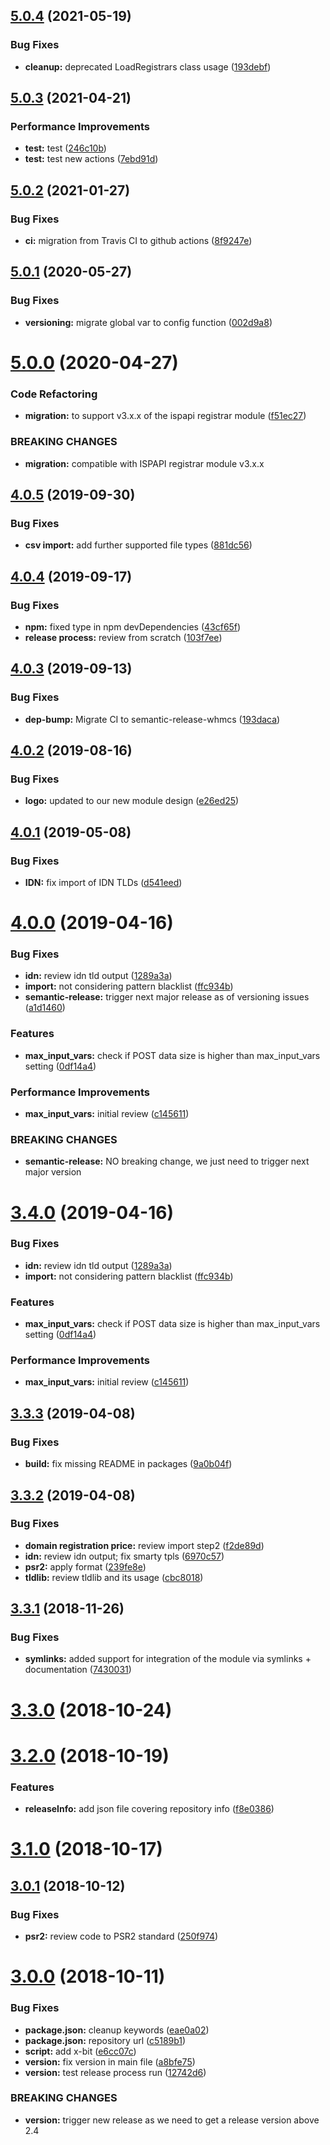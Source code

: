 ## [5.0.4](https://github.com/hexonet/whmcs-ispapi-pricingimporter/compare/v5.0.3...v5.0.4) (2021-05-19)


### Bug Fixes

* **cleanup:** deprecated LoadRegistrars class usage ([193debf](https://github.com/hexonet/whmcs-ispapi-pricingimporter/commit/193debf6ab034d099b4482df9079157b4fcfd990))

## [5.0.3](https://github.com/hexonet/whmcs-ispapi-pricingimporter/compare/v5.0.2...v5.0.3) (2021-04-21)


### Performance Improvements

* **test:** test ([246c10b](https://github.com/hexonet/whmcs-ispapi-pricingimporter/commit/246c10b44bac4abf0af798307ee99d4d2616650e))
* **test:** test new actions ([7ebd91d](https://github.com/hexonet/whmcs-ispapi-pricingimporter/commit/7ebd91d706b3f84ea6c364649ccb0b3bfdc65493))

## [5.0.2](https://github.com/hexonet/whmcs-ispapi-pricingimporter/compare/v5.0.1...v5.0.2) (2021-01-27)


### Bug Fixes

* **ci:** migration from Travis CI to github actions ([8f9247e](https://github.com/hexonet/whmcs-ispapi-pricingimporter/commit/8f9247ef5bcf13f1e4d2927064071c66d18c9698))

## [5.0.1](https://github.com/hexonet/whmcs-ispapi-pricingimporter/compare/v5.0.0...v5.0.1) (2020-05-27)


### Bug Fixes

* **versioning:** migrate global var to config function ([002d9a8](https://github.com/hexonet/whmcs-ispapi-pricingimporter/commit/002d9a8c377e716f65470b0fac73a9d460299cbe))

# [5.0.0](https://github.com/hexonet/whmcs-ispapi-pricingimporter/compare/v4.0.5...v5.0.0) (2020-04-27)


### Code Refactoring

* **migration:** to support v3.x.x of the ispapi registrar module ([f51ec27](https://github.com/hexonet/whmcs-ispapi-pricingimporter/commit/f51ec2759b4284024b3671f66abe7eca9c37b5f2))


### BREAKING CHANGES

* **migration:** compatible with ISPAPI registrar module v3.x.x

## [4.0.5](https://github.com/hexonet/whmcs-ispapi-pricingimporter/compare/v4.0.4...v4.0.5) (2019-09-30)


### Bug Fixes

* **csv import:** add further supported file types ([881dc56](https://github.com/hexonet/whmcs-ispapi-pricingimporter/commit/881dc56))

## [4.0.4](https://github.com/hexonet/whmcs-ispapi-pricingimporter/compare/v4.0.3...v4.0.4) (2019-09-17)


### Bug Fixes

* **npm:** fixed type in npm devDependencies ([43cf65f](https://github.com/hexonet/whmcs-ispapi-pricingimporter/commit/43cf65f))
* **release process:** review from scratch ([103f7ee](https://github.com/hexonet/whmcs-ispapi-pricingimporter/commit/103f7ee))

## [4.0.3](https://github.com/hexonet/whmcs-ispapi-pricingimporter/compare/v4.0.2...v4.0.3) (2019-09-13)


### Bug Fixes

* **dep-bump:** Migrate CI to semantic-release-whmcs ([193daca](https://github.com/hexonet/whmcs-ispapi-pricingimporter/commit/193daca))

## [4.0.2](https://github.com/hexonet/whmcs-ispapi-pricingimporter/compare/v4.0.1...v4.0.2) (2019-08-16)


### Bug Fixes

* **logo:** updated to our new module design ([e26ed25](https://github.com/hexonet/whmcs-ispapi-pricingimporter/commit/e26ed25))

## [4.0.1](https://github.com/hexonet/whmcs-ispapi-pricingimporter/compare/v4.0.0...v4.0.1) (2019-05-08)


### Bug Fixes

* **IDN:** fix import of IDN TLDs ([d541eed](https://github.com/hexonet/whmcs-ispapi-pricingimporter/commit/d541eed))

# [4.0.0](https://github.com/hexonet/whmcs-ispapi-pricingimporter/compare/v3.3.3...v4.0.0) (2019-04-16)


### Bug Fixes

* **idn:** review idn tld output ([1289a3a](https://github.com/hexonet/whmcs-ispapi-pricingimporter/commit/1289a3a))
* **import:** not considering pattern blacklist ([ffc934b](https://github.com/hexonet/whmcs-ispapi-pricingimporter/commit/ffc934b))
* **semantic-release:** trigger next major release as of versioning issues ([a1d1460](https://github.com/hexonet/whmcs-ispapi-pricingimporter/commit/a1d1460))


### Features

* **max_input_vars:** check if POST data size is higher than max_input_vars setting ([0df14a4](https://github.com/hexonet/whmcs-ispapi-pricingimporter/commit/0df14a4))


### Performance Improvements

* **max_input_vars:** initial review ([c145611](https://github.com/hexonet/whmcs-ispapi-pricingimporter/commit/c145611))


### BREAKING CHANGES

* **semantic-release:** NO breaking change, we just need to trigger next major version

# [3.4.0](https://github.com/hexonet/whmcs-ispapi-pricingimporter/compare/v3.3.3...v3.4.0) (2019-04-16)


### Bug Fixes

* **idn:** review idn tld output ([1289a3a](https://github.com/hexonet/whmcs-ispapi-pricingimporter/commit/1289a3a))
* **import:** not considering pattern blacklist ([ffc934b](https://github.com/hexonet/whmcs-ispapi-pricingimporter/commit/ffc934b))


### Features

* **max_input_vars:** check if POST data size is higher than max_input_vars setting ([0df14a4](https://github.com/hexonet/whmcs-ispapi-pricingimporter/commit/0df14a4))


### Performance Improvements

* **max_input_vars:** initial review ([c145611](https://github.com/hexonet/whmcs-ispapi-pricingimporter/commit/c145611))

## [3.3.3](https://github.com/hexonet/whmcs-ispapi-pricingimporter/compare/v3.3.2...v3.3.3) (2019-04-08)


### Bug Fixes

* **build:** fix missing README in packages ([9a0b04f](https://github.com/hexonet/whmcs-ispapi-pricingimporter/commit/9a0b04f))

## [3.3.2](https://github.com/hexonet/whmcs-ispapi-pricingimporter/compare/v3.3.1...v3.3.2) (2019-04-08)


### Bug Fixes

* **domain registration price:** review import step2 ([f2de89d](https://github.com/hexonet/whmcs-ispapi-pricingimporter/commit/f2de89d))
* **idn:** review idn output; fix smarty tpls ([6970c57](https://github.com/hexonet/whmcs-ispapi-pricingimporter/commit/6970c57))
* **psr2:** apply format ([239fe8e](https://github.com/hexonet/whmcs-ispapi-pricingimporter/commit/239fe8e))
* **tldlib:** review tldlib and its usage ([cbc8018](https://github.com/hexonet/whmcs-ispapi-pricingimporter/commit/cbc8018))

## [3.3.1](https://github.com/hexonet/whmcs-ispapi-pricingimporter/compare/v3.3.0...v3.3.1) (2018-11-26)


### Bug Fixes

* **symlinks:** added support for integration of the module via symlinks + documentation ([7430031](https://github.com/hexonet/whmcs-ispapi-pricingimporter/commit/7430031))

# [3.3.0](https://github.com/hexonet/whmcs-ispapi-pricingimporter/compare/v3.2.0...v3.3.0) (2018-10-24)

# [3.2.0](https://github.com/hexonet/whmcs-ispapi-pricingimporter/compare/v3.1.0...v3.2.0) (2018-10-19)


### Features

* **releaseInfo:** add json file covering repository info ([f8e0386](https://github.com/hexonet/whmcs-ispapi-pricingimporter/commit/f8e0386))

# [3.1.0](https://github.com/hexonet/whmcs-ispapi-pricingimporter/compare/v3.0.1...v3.1.0) (2018-10-17)

## [3.0.1](https://github.com/hexonet/whmcs-ispapi-pricingimporter/compare/v3.0.0...v3.0.1) (2018-10-12)


### Bug Fixes

* **psr2:** review code to PSR2 standard ([250f974](https://github.com/hexonet/whmcs-ispapi-pricingimporter/commit/250f974))

# [3.0.0](https://github.com/hexonet/whmcs-ispapi-pricingimporter/compare/v2.0.0...v3.0.0) (2018-10-11)


### Bug Fixes

* **package.json:** cleanup keywords ([eae0a02](https://github.com/hexonet/whmcs-ispapi-pricingimporter/commit/eae0a02))
* **package.json:** repository url ([c5189b1](https://github.com/hexonet/whmcs-ispapi-pricingimporter/commit/c5189b1))
* **script:** add x-bit ([e6cc07c](https://github.com/hexonet/whmcs-ispapi-pricingimporter/commit/e6cc07c))
* **version:** fix version in main file ([a8bfe75](https://github.com/hexonet/whmcs-ispapi-pricingimporter/commit/a8bfe75))
* **version:** test release process run ([12742d6](https://github.com/hexonet/whmcs-ispapi-pricingimporter/commit/12742d6))


### BREAKING CHANGES

* **version:** trigger new release as we need to get a release version above 2.4
